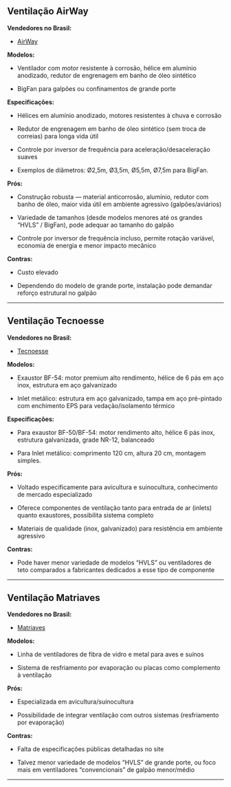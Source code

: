 ## Ventilação AirWay

**Vendedores no Brasil:**

- [AirWay](https://www.airway.ind.br)

**Modelos:**

- Ventilador com motor resistente à corrosão, hélice em alumínio anodizado, redutor de engrenagem em banho de óleo sintético

- BigFan para galpões ou confinamentos de grande porte

**Especificações:**

- Hélices em alumínio anodizado, motores resistentes à chuva e corrosão

- Redutor de engrenagem em banho de óleo sintético (sem troca de correias) para longa vida útil

- Controle por inversor de frequência para aceleração/desaceleração suaves

- Exemplos de diâmetros: Ø2,5m, Ø3,5m, Ø5,5m, Ø7,5m para BigFan.

**Prós:**

- Construção robusta — material anticorrosão, alumínio, redutor com banho de óleo, maior vida útil em ambiente agressivo (galpões/aviários)

- Variedade de tamanhos (desde modelos menores até os grandes “HVLS” / BigFan), pode adequar ao tamanho do galpão

- Controle por inversor de frequência incluso, permite rotação variável, economia de energia e menor impacto mecânico

**Contras:**

- Custo elevado

- Dependendo do modelo de grande porte, instalação pode demandar reforço estrutural no galpão

---

## Ventilação Tecnoesse

**Vendedores no Brasil:**

- [Tecnoesse](https://tecnoesse.com.br)

**Modelos:**

- Exaustor BF-54: motor premium alto rendimento, hélice de 6 pás em aço inox, estrutura em aço galvanizado

- Inlet metálico: estrutura em aço galvanizado, tampa em aço pré-pintado com enchimento EPS para vedação/isolamento térmico

**Especificações:**

- Para exaustor BF-50/BF-54: motor rendimento alto, hélice 6 pás inox, estrutura galvanizada, grade NR-12, balanceado

- Para Inlet metálico: comprimento 120 cm, altura 20 cm, montagem simples.

**Prós:**

- Voltado especificamente para avicultura e suinocultura, conhecimento de mercado especializado

- Oferece componentes de ventilação tanto para entrada de ar (inlets) quanto exaustores, possibilita sistema completo

- Materiais de qualidade (inox, galvanizado) para resistência em ambiente agressivo

**Contras:**

- Pode haver menor variedade de modelos “HVLS” ou ventiladores de teto comparados a fabricantes dedicados a esse tipo de componente

---

## Ventilação Matriaves

**Vendedores no Brasil:**

- [Matriaves](https://matriaves.com.br)

**Modelos:**

- Linha de ventiladores de fibra de vidro e metal para aves e suínos

- Sistema de resfriamento por evaporação ou placas como complemento à ventilação

**Prós:**

- Especializada em avicultura/suinocultura

- Possibilidade de integrar ventilação com outros sistemas (resfriamento por evaporação)

**Contras:**

- Falta de especificações públicas detalhadas no site

- Talvez menor variedade de modelos “HVLS” de grande porte, ou foco mais em ventiladores “convencionais” de galpão menor/médio

---